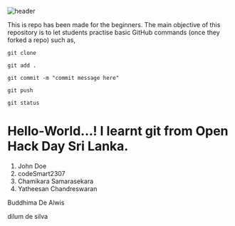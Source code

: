 ![header](/resources/cover.jpeg)


This is repo has been made for the beginners. The main objective of this repository is to let students practise basic GitHub commands (once they forked a repo) such as,

```
git clone
```

```
git add .
```

```
git commit -m "commit message here"
```

```
git push
```

```
git status
```


# Hello-World...! I learnt git from Open Hack Day Sri Lanka. 

1. John Doe
2. codeSmart2307
3. Chamikara Samarasekara
4. Yatheesan Chandreswaran


Buddhima De Alwis


dilum de silva
